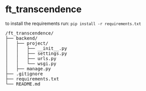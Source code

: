 # ft_transcendence


to install the requirements run: `pip install -r requirements.txt`

<pre>
/ft_transcendence/
├── backend/
│   ├── project/
│   │   ├── __init__.py
│   │   ├── settings.py
│   │   ├── urls.py
│   │   └── wsgi.py
│   ├── manage.py
├── .gitignore
├── requirements.txt
└── README.md
</pre>